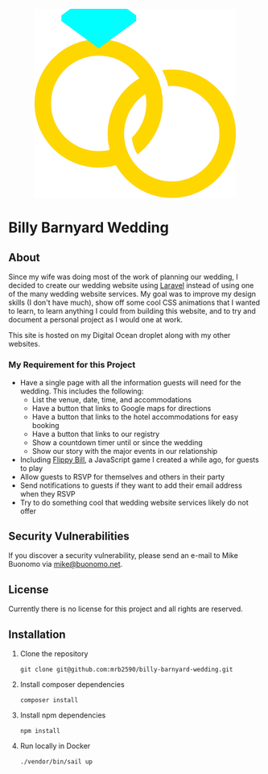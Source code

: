 <p align="center"><a href="https://billybarnyard.com" target="_blank"><img src="https://raw.githubusercontent.com/mrb2590/billy-barnyard-wedding/master/resources/images/logo.svg" width="400" alt="Billy Barnyard Wedding Logo"></a></p>

# Billy Barnyard Wedding

## About

Since my wife was doing most of the work of planning our wedding, I decided to create our wedding website using [Laravel](https://laravel.com) instead of using one of the many wedding website services. My goal was to improve my design skills (I don't have much), show off some cool CSS animations that I wanted to learn, to learn anything I could from building this website, and to try and document a personal project as I would one at work.

This site is hosted on my Digital Ocean droplet along with my other websites.

### My Requirement for this Project

- Have a single page with all the information guests will need for the wedding. This includes the following:
  - List the venue, date, time, and accommodations
  - Have a button that links to Google maps for directions
  - Have a button that links to the hotel accommodations for easy booking
  - Have a button that links to our registry
  - Show a countdown timer until or since the wedding
  - Show our story with the major events in our relationship
- Including [Flippy Bill](https://flippy-bill.buonomo.net), a JavaScript game I created a while ago, for guests to play
- Allow guests to RSVP for themselves and others in their party
- Send notifications to guests if they want to add their email address when they RSVP
- Try to do something cool that wedding website services likely do not offer

## Security Vulnerabilities

If you discover a security vulnerability, please send an e-mail to Mike Buonomo via [mike@buonomo.net](mailto:mike@buonomo.net).

## License

Currently there is no license for this project and all rights are reserved.

## Installation

1.  Clone the repository

        git clone git@github.com:mrb2590/billy-barnyard-wedding.git

2.  Install composer dependencies

        composer install

3.  Install npm dependencies

        npm install

4.  Run locally in Docker

        ./vendor/bin/sail up
